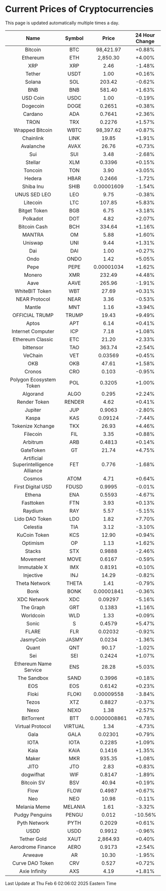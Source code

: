 # Current Prices of Cryptocurrencies
This page is updated automatically multiple times a day.

| Name | Symbol | Price | 24 Hour Change |
| :---: |:---:| :---: | :---: |
| Bitcoin | BTC | 98,421.97 | +0.88% |
| Ethereum | ETH | 2,850.30 | +4.00% |
| XRP | XRP | 2.46 | -1.48% |
| Tether | USDT | 1.00 | +0.16% |
| Solana | SOL | 203.42 | -0.62% |
| BNB | BNB | 581.40 | +1.63% |
| USD Coin | USDC | 1.00 | -0.19% |
| Dogecoin | DOGE | 0.2651 | +0.38% |
| Cardano | ADA | 0.7641 | +2.36% |
| TRON | TRX | 0.2276 | +1.57% |
| Wrapped Bitcoin | WBTC | 98,397.62 | +0.87% |
| Chainlink | LINK | 19.85 | +1.91% |
| Avalanche | AVAX | 26.76 | +0.73% |
| Sui | SUI | 3.48 | -2.68% |
| Stellar | XLM | 0.3396 | +0.15% |
| Toncoin | TON | 3.90 | +3.05% |
| Hedera | HBAR | 0.2466 | -1.72% |
| Shiba Inu | SHIB | 0.00001609 | -1.54% |
| UNUS SED LEO | LEO | 9.75 | -0.38% |
| Litecoin | LTC | 107.85 | +5.83% |
| Bitget Token | BGB | 6.75 | +3.18% |
| Polkadot | DOT | 4.82 | +2.07% |
| Bitcoin Cash | BCH | 334.64 | +1.16% |
| MANTRA | OM | 5.88 | +1.60% |
| Uniswap | UNI | 9.44 | +1.31% |
| Dai | DAI | 1.00 | +0.27% |
| Ondo | ONDO | 1.42 | +5.05% |
| Pepe | PEPE | 0.00001034 | +1.62% |
| Monero | XMR | 232.49 | +4.48% |
| Aave | AAVE | 265.96 | -1.91% |
| WhiteBIT Token | WBT | 27.69 | +0.31% |
| NEAR Protocol | NEAR | 3.36 | -0.53% |
| Mantle | MNT | 1.16 | +3.94% |
| OFFICIAL TRUMP | TRUMP | 19.43 | +9.49% |
| Aptos | APT | 6.14 | +0.41% |
| Internet Computer | ICP | 7.18 | +1.08% |
| Ethereum Classic | ETC | 21.20 | +2.33% |
| bittensor | TAO | 363.74 | +2.54% |
| VeChain | VET | 0.03569 | +0.45% |
| OKB | OKB | 47.61 | +1.58% |
| Cronos | CRO | 0.103 | -0.95% |
| Polygon Ecosystem Token | POL | 0.3205 | +1.00% |
| Algorand | ALGO | 0.295 | +2.24% |
| Render Token | RENDER | 4.62 | +0.41% |
| Jupiter | JUP | 0.9063 | -2.80% |
| Kaspa | KAS | 0.09124 | -7.44% |
| Tokenize Xchange | TKX | 26.93 | +4.46% |
| Filecoin | FIL | 3.35 | +0.88% |
| Arbitrum | ARB | 0.4813 | +0.14% |
| GateToken | GT | 21.74 | +4.75% |
| Artificial Superintelligence Alliance | FET | 0.776 | -1.68% |
| Cosmos | ATOM | 4.71 | +0.64% |
| First Digital USD | FDUSD | 0.9995 | -0.01% |
| Ethena | ENA | 0.5593 | -4.67% |
| Fasttoken | FTN | 3.93 | +0.13% |
| Raydium | RAY | 5.57 | -5.15% |
| Lido DAO Token | LDO | 1.82 | +7.70% |
| Celestia | TIA | 3.12 | -3.10% |
| KuCoin Token | KCS | 12.90 | +0.94% |
| Optimism | OP | 1.13 | +1.62% |
| Stacks | STX | 0.9888 | -2.46% |
| Movement | MOVE | 0.6167 | -0.59% |
| Immutable X | IMX | 0.8191 | +0.10% |
| Injective | INJ | 14.29 | -0.82% |
| Theta Network | THETA | 1.41 | -0.79% |
| Bonk | BONK | 0.00001841 | -0.36% |
| XDC Network | XDC | 0.09297 | -5.16% |
| The Graph | GRT | 0.1383 | +1.16% |
| Worldcoin | WLD | 1.33 | +0.09% |
| Sonic | S | 0.4579 | +5.47% |
| FLARE | FLR | 0.02032 | -0.92% |
| JasmyCoin | JASMY | 0.0234 | -1.36% |
| Quant | QNT | 90.17 | -1.02% |
| Sei | SEI | 0.2424 | +1.07% |
| Ethereum Name Service | ENS | 28.28 | +5.03% |
| The Sandbox | SAND | 0.3996 | +0.18% |
| EOS | EOS | 0.6142 | +0.23% |
| Floki | FLOKI | 0.00009558 | -3.84% |
| Tezos | XTZ | 0.8827 | -0.37% |
| Nexo | NEXO | 1.38 | +2.57% |
| BitTorrent | BTT | 0.0000008861 | +0.78% |
| Virtual Protocol | VIRTUAL | 1.34 | -4.73% |
| Gala | GALA | 0.02301 | +0.79% |
| IOTA | IOTA | 0.2285 | +1.09% |
| Kaia | KAIA | 0.1416 | +1.35% |
| Maker | MKR | 935.35 | +1.08% |
| JITO | JTO | 2.83 | +0.83% |
| dogwifhat | WIF | 0.8147 | -1.89% |
| Bitcoin SV | BSV | 40.94 | +0.19% |
| Flow | FLOW | 0.4987 | +0.67% |
| Neo | NEO | 10.98 | -0.11% |
| Melania Meme | MELANIA | 1.61 | -3.32% |
| Pudgy Penguins | PENGU | 0.012 | -10.56% |
| Pyth Network | PYTH | 0.2029 | +0.61% |
| USDD | USDD | 0.9912 | -0.96% |
| Tether Gold | XAUT | 2,864.93 | +0.40% |
| Aerodrome Finance | AERO | 0.9173 | +2.54% |
| Arweave | AR | 10.30 | -1.95% |
| Curve DAO Token | CRV | 0.527 | +0.72% |
| Axie Infinity | AXS | 4.19 | +1.81% |

Last Update at Thu Feb  6 02:06:02 2025 Eastern Time